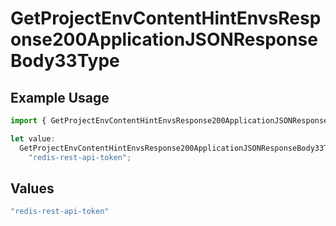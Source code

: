 # GetProjectEnvContentHintEnvsResponse200ApplicationJSONResponseBody33Type

## Example Usage

```typescript
import { GetProjectEnvContentHintEnvsResponse200ApplicationJSONResponseBody33Type } from "@vercel/sdk/models/operations/getprojectenv.js";

let value:
  GetProjectEnvContentHintEnvsResponse200ApplicationJSONResponseBody33Type =
    "redis-rest-api-token";
```

## Values

```typescript
"redis-rest-api-token"
```